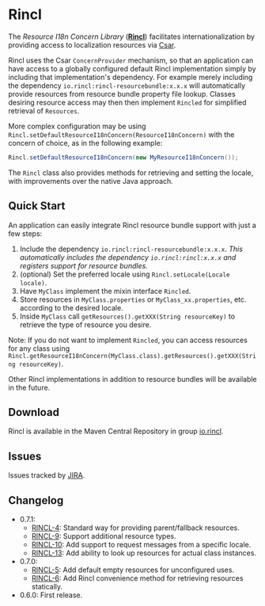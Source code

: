 # Rincl

The _Resource I18n Concern Library_ ([**Rincl**](http://rincl.io/)) facilitates internationalization by providing access to localization resources via [Csar](http://csar.io).

Rincl uses the Csar `ConcernProvider` mechanism, so that an application can have access to a globally configured default Rincl implementation simply by including that implementation's dependency. For example merely including the dependency `io.rincl:rincl-resourcebundle:x.x.x` will automatically provide resources from resource bundle property file lookup. Classes desiring resource access may then then implement `Rincled` for simplified retrieval of `Resources`. 

More complex configuration may be using `Rincl.setDefaultResourceI18nConcern(ResourceI18nConcern)` with the concern of choice, as in the following example:

```java
Rincl.setDefaultResourceI18nConcern(new MyResourceI18nConcern());
```

The `Rincl` class also provides methods for retrieving and setting the locale, with improvements over the native Java approach.

## Quick Start

An application can easily integrate Rincl resource bundle support with just a few steps:

1. Include the dependency `io.rincl:rincl-resourcebundle:x.x.x`. _This automatically includes the dependency `io.rincl:rincl:x.x.x` and registers support for resource bundles._
2. (optional) Set the preferred locale using `Rincl.setLocale(Locale locale)`.
3. Have `MyClass` implement the mixin interface `Rincled`.
4. Store resources in `MyClass.properties` or `MyClass_xx.properties`, etc. according to the desired locale.
5. Inside `MyClass` call `getResources().getXXX(String resourceKey)` to retrieve the type of resource you desire.

Note: If you do not want to implement `Rincled`, you can access resources for any class using `Rincl.getResourceI18nConcern(MyClass.class).getResources().getXXX(String resourceKey)`. 

Other Rincl implementations in addition to resource bundles will be available in the future.

## Download

Rincl is available in the Maven Central Repository in group [io.rincl](http://search.maven.org/#search|ga|1|g%3A%22io.rincl%22).

## Issues

Issues tracked by [JIRA](https://globalmentor.atlassian.net/browse/RINCL).

## Changelog

- 0.7.1:
	* [RINCL-4](https://globalmentor.atlassian.net/browse/RINCL-4): Standard way for providing parent/fallback resources.
	* [RINCL-9](https://globalmentor.atlassian.net/browse/RINCL-9): Support additional resource types.
	* [RINCL-10](https://globalmentor.atlassian.net/browse/RINCL-10): Add support to request messages from a specific locale.
	* [RINCL-13](https://globalmentor.atlassian.net/browse/RINCL-13): Add ability to look up resources for actual class instances.
- 0.7.0:
	* [RINCL-5](https://globalmentor.atlassian.net/browse/RINCL-5): Add default empty resources for unconfigured uses.
	* [RINCL-6](https://globalmentor.atlassian.net/browse/RINCL-6): Add Rincl convenience method for retrieving resources statically.
- 0.6.0: First release.
